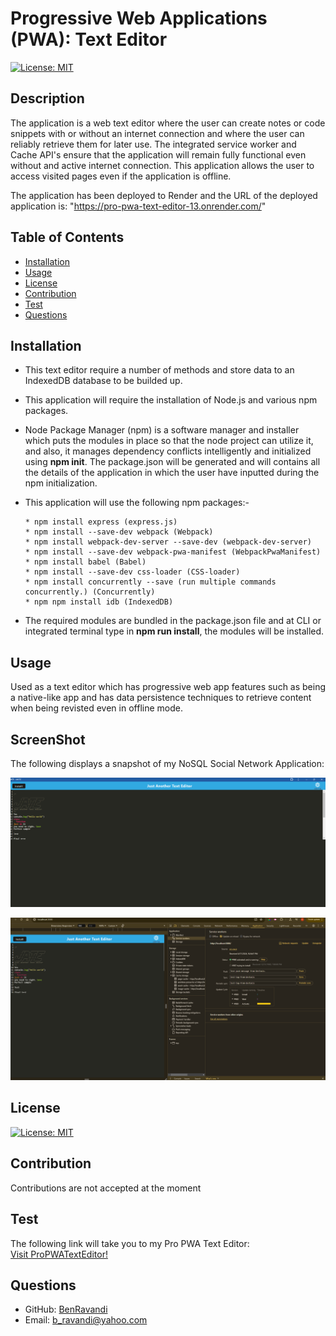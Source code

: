   # Progressive Web Applications (PWA): Text Editor

  [![License: MIT](https://img.shields.io/badge/License-MIT-yellow.svg)](https://opensource.org/licenses/MIT)

  ## Description
  The application is a web text editor where the user can create notes or code snippets with or without an internet connection and where the user can reliably retrieve them for later use. The integrated service worker and Cache API's ensure that the application will remain fully functional even without and active internet connection. This application allows the user to access visited pages even if the application is offline.
  

The application has been deployed to Render and the URL of the deployed application is:
 "https://pro-pwa-text-editor-13.onrender.com/"

  
  ## Table of Contents
  - [Installation](#installation)
  - [Usage](#usage)
  - [License](#license)
  - [Contribution](#contribution)
  - [Test](#test)
  - [Questions](#questions)
  

  ## Installation
 * This text editor require a number of methods and store data to an IndexedDB database to be builded up.

  * This application will require the installation of Node.js and various npm packages.

  *   Node Package Manager (npm) is a software manager and installer which puts the modules in place so that the node project can utilize it, and also, it manages dependency conflicts intelligently and initialized using **npm init**. The package.json will be generated and will contains all the details of the application in which the user have inputted during the npm initialization. 

  *  This application will use the following npm packages:-

         * npm install express (express.js)
         * npm install --save-dev webpack (Webpack)
         * npm install webpack-dev-server --save-dev (webpack-dev-server)
         * npm install --save-dev webpack-pwa-manifest (WebpackPwaManifest)
         * npm install babel (Babel)
         * npm install --save-dev css-loader (CSS-loader)
         * npm install concurrently --save (run multiple commands concurrently.) (Concurrently)
         * npm npm install idb (IndexedDB)

  * The required modules are bundled in the package.json file and at CLI or integrated terminal type in **npm run install**, the modules will be installed. 


  ## Usage
   Used as a text editor which has progressive web app features such as being a native-like app and has data persistence techniques to retrieve content when being revisted even in offline mode.

   ## ScreenShot
   The following displays a snapshot of my NoSQL Social Network Application:

![Snapshot of my "NoSQL Social Network Application".](./Assets/Demo.png?raw=true>)

![Snapshot of my "NoSQL Social Network Application".](./Assets/ServiceWorker.png?raw=true>)

  ## License
  [![License: MIT](https://img.shields.io/badge/License-MIT-yellow.svg)](https://opensource.org/licenses/MIT)


  ## Contribution
  Contributions are not accepted at the moment

  ## Test
  The following link will take you to my Pro PWA Text Editor: <br>
 <a href="https://pro-pwa-text-editor-13.onrender.com/">Visit ProPWATextEditor!</a>

  ## Questions
  - GitHub: [BenRavandi](https://github.com/BenRavandi)
  - Email: b_ravandi@yahoo.com
    